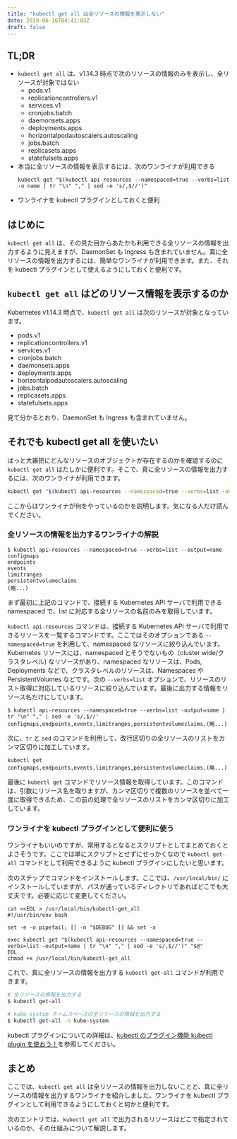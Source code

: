 ```yaml
---
title: "kubectl get all は全リソースの情報を表示しない"
date: 2019-06-16T04:41:03Z
draft: false
---
```


## TL;DR

- `kubectl get all` は、v1.14.3 時点で次のリソースの情報のみを表示し、全リソースが対象ではない
    - pods.v1
    - replicationcontrollers.v1
    - services.v1
    - cronjobs.batch
    - daemonsets.apps
    - deployments.apps
    - horizontalpodautoscalers.autoscaling
    - jobs.batch
    - replicasets.apps
    - statefulsets.apps
- 本当に全リソースの情報を表示するには、次のワンライナが利用できる  
    ```
    kubectl get "$(kubectl api-resources --namespaced=true --verbs=list -o name | tr "\n" "," | sed -e 's/,$//')"
    ```
- ワンライナを kubectl プラグインとしておくと便利

## はじめに

`kubectl get all` は、その見た目からあたかも利用できる全リソースの情報を出力するように見えますが、DaemonSet も Ingress も含まれていません。真に全リソースの情報を出力するには、簡単なワンライナが利用できます。また、それを kubectl プラグインとして使えるようにしておくと便利です。

## `kubectl get all` はどのリソース情報を表示するのか

Kubernetes v1.14.3 時点で、`kubectl get all` は次のリソースが対象となっています。

- pods.v1
- replicationcontrollers.v1
- services.v1
- cronjobs.batch
- daemonsets.apps
- deployments.apps
- horizontalpodautoscalers.autoscaling
- jobs.batch
- replicasets.apps
- statefulsets.apps

見て分かるとおり、DaemonSet も Ingress も含まれていません。

## それでも kubectl get all を使いたい

ばっと大雑把にどんなリソースのオブジェクトが存在するのかを確認するのに `kubectl get all` はたしかに便利です。そこで、真に全リソースの情報を出力するには、次のワンライナが利用できます。

```sh
kubectl get "$(kubectl api-resources --namespaced=true --verbs=list -output=name | tr "\n" "," | sed -e 's/,$//')"
```

ここからはワンライナが何をやっているのかを説明します。気になる人だけ読んでください。

### 全リソースの情報を出力するワンライナの解説

```
$ kubectl api-resources --namespaced=true --verbs=list --output=name
configmaps
endpoints
events
limitranges
persistentvolumeclaims
(略...)
```

まず最初に上記のコマンドで、接続する Kubernetes API サーバで利用できる namespaced で、list に対応する全リソースの名前のみを取得しています。

`kubectl api-resources` コマンドは、接続する Kubernetes API サーバで利用できるリソースを一覧するコマンドです。ここではそのオプションである `--namespaced=true` を利用して、namespaced なリソースに絞り込んでいます。Kubernetes リソースには、namespaced とそうでないもの（cluster wide/クラスタレベル) なリソースがあり、namespaced なリソースは、Pods, Deployments などで、クラスタレベルのリソースは、Namespaces や PersistentVolumes などです。次の `--verbs=list` オプションで、リソースのリスト取得に対応しているリソースに絞り込んでいます。最後に出力する情報をリソース名だけにしています。

```
$ kubectl api-resources --namespaced=true --verbs=list -output=name | tr "\n" "," | sed -e 's/,$//'
configmaps,endpoints,events,limitranges,persistentvolumeclaims,(略...)
```

次に、`tr` と `sed` のコマンドを利用して、改行区切りの全リソースのリストをカンマ区切りに加工しています。

```
kubectl get configmaps,endpoints,events,limitranges,persistentvolumeclaims,(略...)
```

最後に `kubectl get` コマンドでリソース情報を取得しています。このコマンドは、引数にリソース名を取りますが、カンマ区切りで複数のリソースを並べて一度に取得できるため、この前の処理で全リソースのリストをカンマ区切りに加工しています。

### ワンライナを kubectl プラグインとして便利に使う

ワンライナもいいのですが、常用するとなるとスクリプトとしてまとめておくとよさそうです。ここでは単にスクリプトとせずにせっかくなので `kubectl get-all` コマンドとして利用できるように kubectl プラグインにしたいと思います。

次のステップでコマンドをインストールします。ここでは、`/usr/local/bin/` にインストールしていますが、パスが通っているディレクトリであればどこでも大丈夫です。必要に応じて変更してください。

```
cat <<EOL > /usr/local/bin/kubectl-get_all
#!/usr/bin/env bash

set -e -o pipefail; [[ -n "$DEBUG" ]] && set -x

exec kubectl get "$(kubectl api-resources --namespaced=true --verbs=list -output=name | tr "\n" "," | sed -e 's/,$//')" "$@"
EOL
chmod +x /usr/local/bin/kubectl-get_all
```

これで、真に全リソースの情報を出力する `kubectl get-all` コマンドが利用できます。

```sh
# 全リソースの情報を出力する
$ kubectl get-all

# kube-system ネームスペースの全リソースの情報を出力する
$ kubectl get-all -n kube-system
```

kubectl プラグインについての詳細は、[kubectl のプラグイン機能 kubectl plugin を使おう！](https://qiita.com/superbrothers/items/b4a0aab0575ca6d65739)を参照してください。

## まとめ

ここでは、`kubectl get all` は全リソースの情報を出力しないことと、真に全リソースの情報を出力するワンライナを紹介しました。ワンライナを kubectl プラグインとして利用できるようにしておくと何かと便利です。

次のエントリでは、`kubectl get all` で出力されるリソースはどこで指定されているのか、その仕組みについて解説します。
